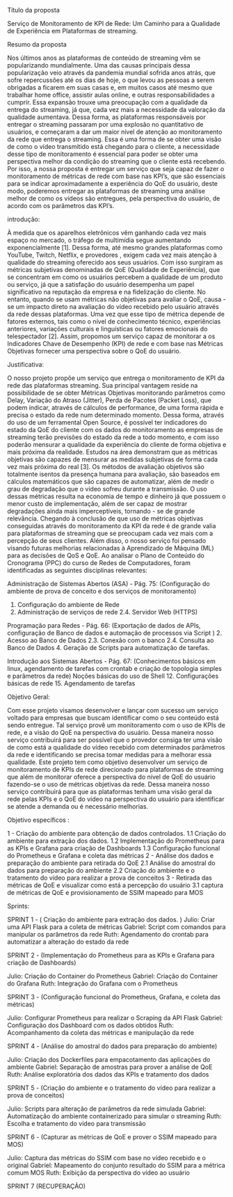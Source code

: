 
Título da proposta

Serviço de Monitoramento de KPI de Rede: Um Caminho para a Qualidade de Experiência em Plataformas de streaming.

Resumo da proposta

  Nos últimos anos as plataformas de conteúdo de streaming vêm se popularizando mundialmente. Uma das causas principais dessa popularização veio através da pandemia mundial sofrida anos atrás, que sofre repercussões até os dias de hoje, o que levou as pessoas a serem obrigadas a ficarem em suas casas e, em  muitos casos até mesmo que trabalhar home office, assistir aulas online, e outras responsabilidades a cumprir. Essa expansão trouxe uma preocupação com a qualidade da entrega do streaming, já que, cada vez mais a necessidade da valoração da qualidade aumentava. Dessa forma, as plataformas responsáveis por entregar o streaming passaram por uma explosão no quantitativo de usuários, e começaram a dar um maior nível de atenção ao monitoramento da rede que entrega o streaming. Essa é uma forma de se obter uma visão de como o vídeo transmitido está chegando para o cliente, a necessidade desse tipo de monitoramento é essencial para poder se obter uma perspectiva melhor da condição do streaming que o cliente está recebendo. Por isso, a nossa proposta é entregar um serviço que seja capaz de fazer o monitoramento de métricas de rede com base nas KPI’s, que são essenciais para se indicar aproximadamente a experiência do QoE do usuário, deste modo, poderemos entregar as plataformas de streaming uma análise melhor de como os vídeos são entregues, pela perspectiva do usuário, de acordo com os parâmetros das KPI’s.

introdução:

  À medida que os aparelhos eletrônicos vêm ganhando cada vez mais espaço no mercado, o tráfego de multimídia segue aumentando exponencialmente [1]. Dessa forma, até mesmo grandes plataformas como YouTube, Twitch, Netflix, e provedores , exigem cada vez mais atenção à qualidade do streaming oferecido aos seus usuários. Com isso surgiram as métricas subjetivas denominadas de QoE (Qualidade de Experiência), que se concentram em como os usuários percebem a qualidade de um produto ou serviço, já que a satisfação do usuário desempenha um papel significativo na reputação da empresa e na fidelização do cliente. No entanto, quando se usam métricas não objetivas para avaliar o QoE, causa - se um impacto direto na avaliação do vídeo recebido pelo usuário através da rede dessas plataformas. Uma vez que esse tipo de métrica depende de fatores externos, tais como o nível de conhecimento técnico, experiências anteriores, variações culturais e linguísticas ou fatores emocionais do telespectador [2]. Assim, propomos um serviço capaz de monitorar a os Indicadores Chave de Desempenho (KPI) de rede e com base nas Métricas Objetivas fornecer uma perspectiva sobre o QoE do usuário.

Justificativa:

  O nosso projeto propõe um serviço que entrega o monitoramento de KPI da rede das plataformas streaming. Sua principal vantagem reside na possibilidade de se obter Métricas Objetivas monitorando parâmetros como Delay, Variação do Atraso (Jitter), Perda de Pacotes (Packet Loss), que podem indicar, através de cálculos de performance, de uma forma rápida e precisa o estado da rede num determinado momento. Dessa forma, através do uso de um ferramental Open Source, é possível ter indicadores do estado da QoE do cliente com os dados do monitoramento as empresas de streaming terão previsões do estado da rede a todo momento, e com isso poderão mensurar a qualidade da experiência do cliente de forma objetiva e mais próxima da realidade. Estudos na área demonstram que as métricas objetivas são capazes de mensurar as medidas subjetivas de forma cada vez mais próxima do real [3]. Os métodos de avaliação objetivos são totalmente isentos da presença humana para avaliação, são baseados em cálculos matemáticos que são capazes de automatizar, além de medir o grau de degradação que o vídeo sofreu durante a transmissão. O uso dessas métricas resulta na economia de tempo e dinheiro já que possuem o menor custo de implementação, além de ser capaz de mostrar degradações ainda mais imperceptíveis, tornando - se de grande relevância. Chegando à conclusão de que uso de métricas objetivas conseguidas através do monitoramento da KPI da rede é de grande valia para plataformas de streaming que se preocupam cada vez mais com a percepção de seus clientes. Além disso, o nosso serviço foi pensado visando futuras melhorias relacionadas à Aprendizado de Máquina (ML) para as decisões de QoS e QoE.
Ao analisar o Plano de Conteúdo do Cronograma (PPC) do curso de Redes de Computadores, foram identificadas as seguintes disciplinas relevantes:

Administração de Sistemas Abertos (ASA) - Pág. 75:
(Configuração do ambiente de prova de conceito e dos serviços de monitoramento)
1. Configuração do ambiente de Rede 
2. Administração de serviços de rede 
2.4. Servidor Web (HTTPS)

Programação para Redes - Pág. 66:
(Exportação de dados de APIs, configuração de Banco de dados e automação de processos via Script )
2. Acesso ao Banco de Dados
2.3. Conexão com o banco 
2.4. Consulta ao Banco de Dados
4. Geração de Scripts para automatização de tarefas.

Introdução aos Sistemas Abertos - Pág. 67:
(Conhecimentos básicos em linux, agendamento de tarefas com crontab e criação de topologia simples e parâmetros da rede)
Noções básicas do uso de Shell
     12. Configurações básicas de rede
     15. Agendamento de tarefas

Objetivo Geral:

  Com esse projeto visamos desenvolver e lançar com sucesso um serviço voltado para empresas que buscam identificar como o seu conteúdo está sendo entregue. Tal serviço provê um monitoramento com o uso de KPIs de rede, e a visão do QoE na perspectiva do usuário. Dessa maneira nosso serviço contribuirá para ser possível que o provedor consiga ter uma visão de como está a qualidade do vídeo recebido com determinados parâmetros da rede e identificando se precisa tomar medidas para a melhorar essa qualidade.
Este projeto tem como objetivo desenvolver um serviço de monitoramento de KPIs de rede direcionado para plataformas de streaming que além de monitorar oferece a perspectiva do nível de QoE do usuário fazendo-se o uso de métricas objetivas da rede. Dessa maneira nosso serviço contribuirá para que as plataformas tenham uma visão geral da rede pelas KPIs e o QoE do vídeo na perspectiva do usuário para identificar se atende a demanda ou é necessário melhorias. 

Objetivo específicos : 

1 - Criação do ambiente para obtenção de dados controlados.
	1.1  Criação do ambiente para extração dos dados.
	1.2 Implementação do Prometheus para as KPIs e Grafana para criação de Dashboards
	1.3 Configuração funcional do Prometheus e Grafana e coleta das métricas
2 - Análise dos dados e preparação do ambiente para retirada do QoE
	2.1 Análise do amostral do dados para preparação do ambiente
	2.2 Criação do ambiente e o tratamento do vídeo para realizar a prova de conceitos
3 - Retirada das métricas de QoE e visualizar como está a percepção do usuário
	3.1 captura de métricas de QoE e provisionamento de SSIM mapeado para MOS

Sprints:

SPRINT 1 - (  Criação do ambiente para extração dos dados. )
Julio:       Criar uma API Flask para a coleta de métricas
Gabriel:   Script com comandos para manipular os parâmetros da rede
 Ruth:      Agendamento do crontab para automatizar a alteração do estado da rede

SPRINT 2 - (Implementação do Prometheus para as KPIs e Grafana para criação de Dashboards)

Julio:       Criação do Container do Prometheus
Gabriel:   Criação do Container do Grafana 
Ruth:       Integração do Grafana com o Prometheus

SPRINT 3 - (Configuração funcional do Prometheus, Grafana, e coleta das métricas) 

Julio:      Configurar Prometheus para realizar o Scraping da API Flask 
Gabriel:  Configuração dos Dashboard com os dados obtidos
Ruth:       Acompanhamento da coleta das métricas e manipulação da rede

SPRINT 4 - (Análise do amostral do dados para preparação do ambiente)

Julio:      Criação dos Dockerfiles para empacotamento das aplicações do ambiente 
Gabriel:  Separação de amostras para prover a análise de QoE
Ruth:      Análise exploratória dos dados das KPIs e tratamento dos dados

SPRINT 5 - (Criação do ambiente e o tratamento do vídeo para realizar a prova de conceitos)
 
Julio:      Scripts para alteração de parâmetros da rede simulada
Gabriel:  Automatização do ambiente containerizado para simular o streaming
Ruth:      Escolha e tratamento do vídeo para transmissão

SPRINT 6 - (Capturar as métricas de QoE e prover o SSIM mapeado para MOS)

Julio:	     Captura das métricas do SSIM com base no vídeo recebido e o original
Gabriel:  Mapeamento do conjunto resultado do SSIM para a métrica comum MOS
Ruth:      Exibição da perspectiva do vídeo ao usuário

SPRINT 7 (RECUPERAÇÃO) 
